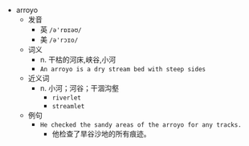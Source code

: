 - arroyo
  - 发音
    - 英 `/ə'rɒɪəʊ/`
    - 美 `/ə'rɔɪo/`
  - 词义
    - n. 干枯的河床,峡谷,小河
    - `An arroyo is a dry stream bed with steep sides`
  - 近义词
    - n. 小河；河谷；干涸沟壑
      - `riverlet`
      - `streamlet`
  - 例句
    - `He checked the sandy areas of the arroyo for any tracks.`
      - 他检查了旱谷沙地的所有痕迹。

